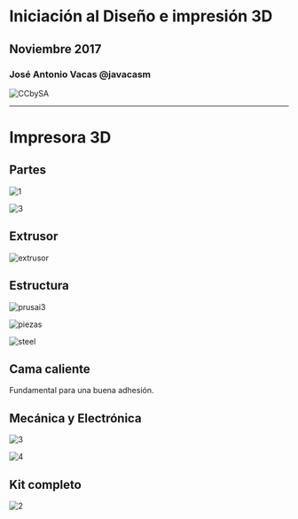# Iniciación al Diseño e impresión 3D

## Noviembre 2017

### José Antonio Vacas @javacasm
![CCbySA](images/CCbySQ_88x31.png)

* *  *

# Impresora 3D

## Partes


![1](./images/kikai1253.jpg)

![3](./images/prusai3.png)


## Extrusor

![extrusor](./images/imagen_hotend.jpg)


## Estructura

![prusai3](./images/kit-de-piezas-plasticas-en-abs-para-impresora-3d-prusa-i3-322501-MLA20343446241_072015-F.jpg)

![piezas](./images/prusa_i3_frame_kit_yellow_parts.png)

![steel](./images/600px-PRUSA_i3_steel_3mm_lasercut_2.01d_irobri_color.jpg)

## Cama caliente

Fundamental para una buena adhesión.

## Mecánica y Electrónica

![3](./images/pack-vitaminas-completo-prusa-i3.jpg)

![4](./images/img_3948.jpg)

## Kit completo

![2](./images/EsquemaImpresora3D.png)
